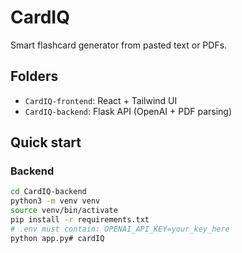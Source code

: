 # CardIQ

Smart flashcard generator from pasted text or PDFs.

## Folders
- `CardIQ-frontend`: React + Tailwind UI
- `CardIQ-backend`: Flask API (OpenAI + PDF parsing)

## Quick start

### Backend
```bash
cd CardIQ-backend
python3 -m venv venv
source venv/bin/activate
pip install -r requirements.txt
# .env must contain: OPENAI_API_KEY=your_key_here
python app.py# cardIQ
